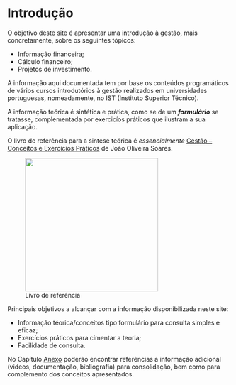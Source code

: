 # Introdução

O objetivo deste site é apresentar uma introdução à gestão, mais concretamente, sobre os seguintes tópicos:

- Informação financeira;
- Cálculo financeiro;
- Projetos de investimento.

A informação aqui documentada tem por base os conteúdos programáticos de vários cursos introdutórios à gestão realizados em universidades portuguesas, nomeadamente, no IST (Instituto Superior Técnico).   

A informação teórica é sintética e prática, como se de um ___formulário___ se tratasse, complementada por exercicíos práticos que ilustram a sua aplicação.

O livro de referência para a sintese teórica é *essencialmente* [Gestão – Conceitos e Exercícios Práticos](https://www.wook.pt/livro/gestao-conceitos-e-exercicios-praticos-joao-oliveira-soares/27394180) de João Oliveira Soares.

<figure markdown>
  <img src="https://img.wook.pt/images/gestao-conceitos-e-exercicios-praticos-joao-oliveira-soares/MXwyNzM5NDE4MHwyMzc1MzA2MXwxNjYyNjQ2NjgwMDAwfHdlYnA=/550x" width="300" >
  <figcaption>Livro de referência</figcaption>
</figure>


Principais objetivos a alcançar com a informação disponibilizada neste site:

- Informação téorica/conceitos tipo formulário para consulta simples e eficaz;
- Exercícios práticos para cimentar a teoria;
- Facilidade de consulta.

No Capítulo [Anexo](referencias.md#Informação) poderão encontrar referências a informação adicional (videos, documentação, bibliografia) para consolidação, bem como para complemento dos conceitos apresentados.